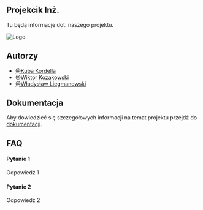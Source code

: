 
## Projekcik Inż.
Tu będą informacje dot. naszego projektu.

![Logo](https://dev-to-uploads.s3.amazonaws.com/uploads/articles/th5xamgrr6se0x5ro4g6.png)


## Autorzy

- [@Kuba Kordella](https://github.com/saulgoodman20)
- [@Wiktor Kozakowski](https://github.com/WukerDev)
- [@Władysław Liegmanowski](https://github.com/)
## Dokumentacja

Aby dowiedzieć się szczegółowych informacji na temat projektu przejdź do [dokumentacji](https://www.google.com).


## FAQ

#### Pytanie 1

Odpowiedź 1

#### Pytanie 2

Odpowiedź 2

